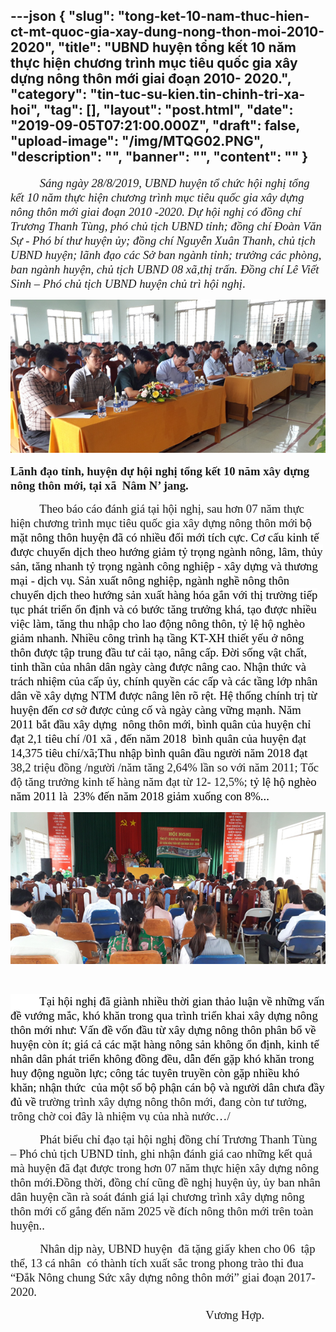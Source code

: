 ---json
{
    "slug": "tong-ket-10-nam-thuc-hien-ct-mt-quoc-gia-xay-dung-nong-thon-moi-2010-2020",
    "title": "UBND huyện tổng kết 10 năm thực hiện chương trình mục tiêu quốc gia xây dựng nông thôn mới giai đoạn 2010- 2020.",
    "category": "tin-tuc-su-kien.tin-chinh-tri-xa-hoi",
    "tag": [],
    "layout": "post.html",
    "date": "2019-09-05T07:21:00.000Z",
    "draft": false,
    "upload-image": "/img/MTQG02.PNG",
    "description": "",
    "banner": "",
    "__content__": ""
}
---
<p><span style="font-size:14.0pt"><span style="font-family:&quot;Times New Roman&quot;,&quot;serif&quot;">&nbsp;&nbsp;&nbsp;&nbsp;&nbsp;&nbsp;&nbsp;&nbsp;&nbsp; <em>S&aacute;ng ng&agrave;y 28/8/2019, UBND huyện tổ chức hội nghị tổng kết 10 năm thực hiện chương tr&igrave;nh mục ti&ecirc;u quốc gia x&acirc;y dựng n&ocirc;ng th&ocirc;n mới giai đoạn 2010 -2020. Dự hội nghị c&oacute; đồng ch&iacute; Trương Thanh T&ugrave;ng, ph&oacute; chủ tịch UBND tỉnh; đồng ch&iacute; Đo&agrave;n Văn Sự - Ph&oacute; b&iacute; thư huyện ủy; đồng ch&iacute; Nguyễn Xu&acirc;n Thanh, chủ tịch UBND huyện; l&atilde;nh đạo c&aacute;c Sở ban ng&agrave;nh tỉnh; trưởng c&aacute;c ph&ograve;ng, ban ng&agrave;nh huyện, chủ tịch UBND 08 x&atilde;,thị trấn. Đồng ch&iacute; L&ecirc; Viết Sinh &ndash; Ph&oacute; chủ tịch UBND huyện chủ tr&igrave; hội nghị</em>. </span></span></p>

<p><img alt="" src="/img/MTQG01.PNG" /></p>

<p><strong><span style="font-size:14.0pt"><span style="font-family:&quot;Times New Roman&quot;,&quot;serif&quot;">L&atilde;nh đạo tỉnh, huyện dự hội nghị tổng kết 10 năm x&acirc;y dựng n&ocirc;ng th&ocirc;n mới, tại x&atilde;&nbsp; N&acirc;m N&rsquo; jang.</span></span></strong></p>

<p><span style="font-size:14.0pt"><span style="font-family:&quot;Times New Roman&quot;,&quot;serif&quot;">&nbsp;&nbsp;&nbsp;&nbsp;&nbsp;&nbsp;&nbsp;&nbsp;&nbsp; Theo b&aacute;o c&aacute;o đ&aacute;nh gi&aacute; tại hội nghị, sau hơn 07 năm thực hiện chương tr&igrave;nh mục ti&ecirc;u quốc gia x&acirc;y dựng n&ocirc;ng th&ocirc;n mới</span></span> <span style="font-size:14.0pt"><span style="background-color:white"><span style="font-family:&quot;Times New Roman&quot;,&quot;serif&quot;"><span style="color:black">bộ mặt n&ocirc;ng th&ocirc;n huyện đ&atilde; c&oacute; nhiều đổi mới t&iacute;ch cực. Cơ cấu kinh tế được chuyển dịch theo hướng giảm tỷ trọng ng&agrave;nh n&ocirc;ng, l&acirc;m, thủy sản, tăng nhanh tỷ trọng ng&agrave;nh c&ocirc;ng nghiệp - x&acirc;y dựng v&agrave; thương mại - dịch vụ. Sản xuất n&ocirc;ng nghiệp, ng&agrave;nh nghề n&ocirc;ng th&ocirc;n chuyển dịch theo hướng sản xuất h&agrave;ng h&oacute;a gắn với thị trường tiếp tục ph&aacute;t triển ổn định v&agrave; c&oacute; bước tăng trưởng kh&aacute;, tạo được nhiều việc l&agrave;m, tăng thu nhập cho lao động n&ocirc;ng th&ocirc;n, tỷ lệ hộ ngh&egrave;o giảm nhanh. Nhiều c&ocirc;ng tr&igrave;nh hạ tầng KT-XH thiết yếu ở n&ocirc;ng th&ocirc;n được tập trung đầu tư cải tạo, n&acirc;ng cấp. Đời sống vật chất, tinh thần của nh&acirc;n d&acirc;n ng&agrave;y c&agrave;ng được n&acirc;ng cao. Nhận thức v&agrave; tr&aacute;ch nhiệm của cấp ủy, ch&iacute;nh quyền c&aacute;c cấp v&agrave; c&aacute;c tầng lớp nh&acirc;n d&acirc;n về x&acirc;y dựng NTM được n&acirc;ng l&ecirc;n r&otilde; rệt. Hệ thống ch&iacute;nh trị từ huyện đến cơ sở được củng cố v&agrave; ng&agrave;y c&agrave;ng vững mạnh. Năm 2011 bắt đầu x&acirc;y dựng&nbsp; n&ocirc;ng th&ocirc;n mới, b&igrave;nh qu&acirc;n của huyện chỉ đạt 2,1 ti&ecirc;u ch&iacute; /01 x&atilde; , đến năm 2018&nbsp; b&igrave;nh qu&acirc;n của huyện đạt 14,375 ti&ecirc;u ch&iacute;/x&atilde;;Thu nhập b&igrave;nh qu&acirc;n đầu người năm 2018 đạt </span></span></span></span><span style="font-size:14.0pt"><span style="font-family:&quot;Times New Roman&quot;,&quot;serif&quot;">38,2 triệu đồng /người /năm tăng 2,64% lần so với năm 2011; Tốc độ tăng trưởng kinh tế h&agrave;ng năm đạt từ 12- 12,5%;<span style="background-color:white"><span style="color:black"> tỷ lệ hộ ngh&egrave;o năm 2011 l&agrave; &nbsp;23% đến năm 2018 giảm xuống con 8%...</span></span></span></span></p>

<p><img alt="" src="/img/MTQG02.PNG" /></p>

<p>&nbsp;</p>

<p><span style="font-size:14.0pt"><span style="background-color:white"><span style="font-family:&quot;Times New Roman&quot;,&quot;serif&quot;"><span style="color:black">&nbsp;&nbsp;&nbsp;&nbsp;&nbsp;&nbsp;&nbsp;&nbsp;&nbsp; Tại hội nghị đ&atilde; gi&agrave;nh nhiều thời gian thảo luận về những vấn đề vướng mắc, kh&oacute; khăn trong qua tr&igrave;nh triển khai x&acirc;y dựng n&ocirc;ng th&ocirc;n mới như: Vấn đề vốn đầu từ x&acirc;y dựng n&ocirc;ng th&ocirc;n ph&acirc;n bổ về huyện c&ograve;n &iacute;t; gi&aacute; cả c&aacute;c mặt h&agrave;ng n&ocirc;ng sản kh&ocirc;ng ổn định, kinh tế nh&acirc;n d&acirc;n ph&aacute;t triển kh&ocirc;ng đồng đều, dẫn đến gặp kh&oacute; khăn trong huy động nguồn lực; c&ocirc;ng t&aacute;c tuy&ecirc;n truyền c&ograve;n gặp nhiều kh&oacute; khăn; nhận thức&nbsp; của một số bộ phận c&aacute;n bộ v&agrave; người d&acirc;n chưa đầy đủ về </span></span></span></span><span style="font-size:14.0pt"><span style="font-family:&quot;Times New Roman&quot;,&quot;serif&quot;">trường tr&igrave;nh x&acirc;y dựng n&ocirc;ng th&ocirc;n mới, đang c&ograve;n tư tưởng, tr&ocirc;ng chờ coi đ&acirc;y l&agrave; nhiệm vụ của nh&agrave; nước&hellip;/</span></span></p>

<p><span style="font-size:14.0pt"><span style="font-family:&quot;Times New Roman&quot;,&quot;serif&quot;">&nbsp;&nbsp;&nbsp;&nbsp;&nbsp;&nbsp;&nbsp;&nbsp;&nbsp; Ph&aacute;t biểu chỉ đạo tại hội nghị đồng ch&iacute; Trương Thanh T&ugrave;ng &ndash; Ph&oacute; chủ tịch UBND tỉnh, ghi nhận đ&aacute;nh gi&aacute; cao những kết quả m&agrave; huyện đ&atilde; đạt được trong hơn 07 năm thực hiện x&acirc;y dựng n&ocirc;ng th&ocirc;n mới.Đồng thời, đồng ch&iacute; cũng đề nghị huyện ủy, ủy ban nh&acirc;n d&acirc;n huyện cần r&agrave; so&aacute;t đ&aacute;nh gi&aacute; lại chương tr&igrave;nh x&acirc;y dựng n&ocirc;ng th&ocirc;n mới cố gắng đến năm 2025 về đ&iacute;ch n&ocirc;ng th&ocirc;n mới tr&ecirc;n to&agrave;n huyện..</span></span></p>

<p>&nbsp;&nbsp;&nbsp;&nbsp;&nbsp;&nbsp;&nbsp;&nbsp;&nbsp;&nbsp;&nbsp; <span style="font-size:14.0pt"><span style="background-color:white"><span style="font-family:&quot;Times New Roman&quot;,&quot;serif&quot;">Nh&acirc;n dịp n&agrave;y, UBND huyện&nbsp; đ&atilde; tặng giấy khen cho 06&nbsp; tập thể, 13 c&aacute; nh&acirc;n&nbsp; c&oacute; th&agrave;nh t&iacute;ch xuất sắc trong phong tr&agrave;o thi đua &ldquo;Đắk N&ocirc;ng chung Sức x&acirc;y dựng n&ocirc;ng th&ocirc;n mới&rdquo; giai đoạn 2017- 2020.</span></span></span></p>

<p><span style="font-size:14.0pt"><span style="font-family:&quot;Times New Roman&quot;,&quot;serif&quot;">&nbsp;&nbsp;&nbsp;&nbsp;&nbsp;&nbsp;&nbsp;&nbsp;&nbsp;&nbsp;&nbsp;&nbsp;&nbsp;&nbsp;&nbsp;&nbsp;&nbsp;&nbsp;&nbsp;&nbsp;&nbsp;&nbsp;&nbsp;&nbsp;&nbsp;&nbsp;&nbsp;&nbsp;&nbsp;&nbsp;&nbsp;&nbsp;&nbsp;&nbsp;&nbsp;&nbsp;&nbsp;&nbsp;&nbsp;&nbsp;&nbsp;&nbsp;&nbsp;&nbsp;&nbsp;&nbsp;&nbsp;&nbsp;&nbsp;&nbsp;&nbsp;&nbsp;&nbsp;&nbsp;&nbsp;&nbsp;&nbsp;&nbsp;&nbsp;&nbsp;&nbsp;&nbsp;&nbsp;&nbsp;&nbsp;&nbsp; Vương Hợp.</span></span></p>

<p>&nbsp;</p>
